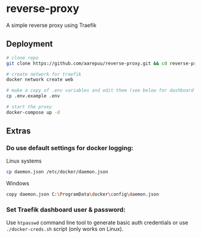 # reverse-proxy

A simple reverse proxy using Traefik

## Deployment

```bash
# clone repo
git clone https://github.com/aarepuu/reverse-proxy.git && cd reverse-proxy

# create network for traefik
docker network create web

# make a copy of .env variables and edit them (see below for dashboard creds)
cp .env.example .env

# start the proxy
docker-compose up -d
```

## Extras

### Do use default settings for docker logging:

Linux systems

```bash
cp daemon.json /etc/docker/daemon.json
```

Windows

```bash
copy daemon.json C:\ProgramData\docker\config\daemon.json
```

### Set Traefik dashboard user & password:

Use `htpasswd` command line tool to generate basic auth credentials or use `./docker-creds.sh` script (only works on Linux).
